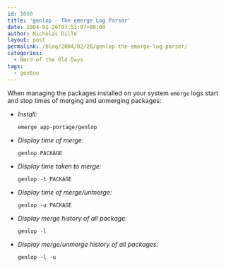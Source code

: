 ```yaml
---
id: 1050
title: 'genlop - The emerge Log Parser'
date: 2004-02-26T07:51:07+00:00
author: Nicholas Dille
layout: post
permalink: /blog/2004/02/26/genlop-the-emerge-log-parser/
categories:
  - Nerd of the Old Days
tags:
  - gentoo
---
```

When managing the packages installed on your system `emerge` logs start and stop times of merging and unmerging packages:
  
<!--more-->

  * _Install:_
  
    `emerge app-portage/genlop`
  * _Display time of merge:_
  
    `genlop PACKAGE`
  * _Display time taken to merge:_
  
    `genlop -t PACKAGE`
  * _Display time of merge/unmerge:_
  
    `genlop -u PACKAGE`
  * _Display merge history of all package:_
  
    `genlop -l`
  * _Display merge/unmerge history of all packages:_
  
    `genlop -l -u`

